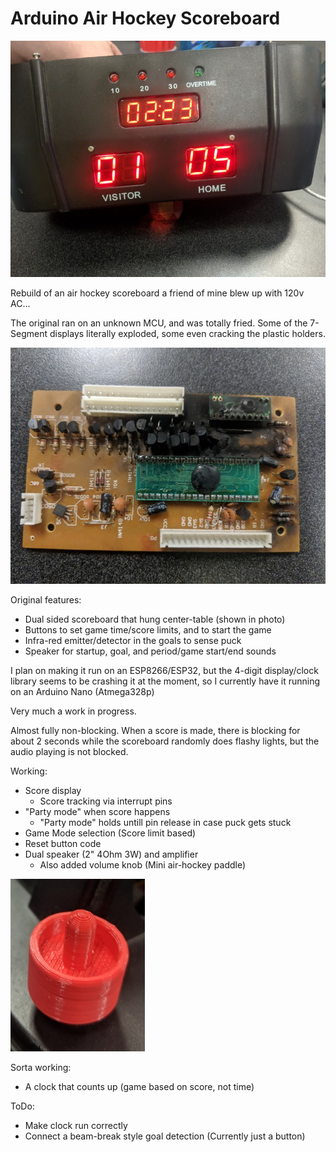 # Arduino Air Hockey Scoreboard

![alt text](https://raw.githubusercontent.com/gcurtis79/scoreboard/master/images/scoreup.jpg "Air Hockey Scoreoard")

Rebuild of an air hockey scoreboard a friend of mine blew up with 120v AC...

The original ran on an unknown MCU, and was totally fried. Some of the 7-Segment displays literally exploded, some even cracking the plastic holders.

![alt text](https://raw.githubusercontent.com/gcurtis79/scoreboard/master/images/burnt.jpg "burnt board")

Original features:
* Dual sided scoreboard that hung center-table (shown in photo)
* Buttons to set game time/score limits, and to start the game
* Infra-red emitter/detector in the goals to sense puck
* Speaker for startup, goal, and period/game start/end sounds

I plan on making it run on an ESP8266/ESP32, but the 4-digit display/clock library seems to be crashing it at the moment, so I currently have it running on an Arduino Nano (Atmega328p)

Very much a work in progress.

Almost fully non-blocking. When a score is made, there is blocking for about 2 seconds while the scoreboard randomly does flashy lights, but the audio playing is not blocked.

Working:
* Score display
    * Score tracking via interrupt pins
* "Party mode" when score happens
    * "Party mode" holds untill pin release in case puck gets stuck
* Game Mode selection (Score limit based)
* Reset button code
* Dual speaker (2" 4Ohm 3W) and amplifier
    * Also added volume knob (Mini air-hockey paddle)

![alt text](https://raw.githubusercontent.com/gcurtis79/scoreboard/master/images/Paddle-Knob.jpg "Air Hockey Puck Knob")

Sorta working:
* A clock that counts up (game based on score, not time)

ToDo:
* Make clock run correctly
* Connect a beam-break style goal detection (Currently just a button)
